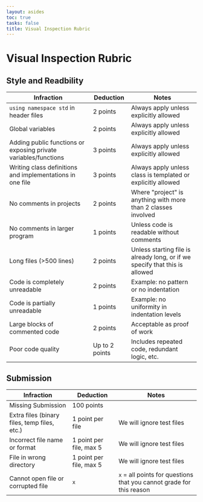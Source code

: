 ```yaml
---
layout: asides
toc: true
tasks: false
title: Visual Inspection Rubric
---
```


# Visual Inspection Rubric

## Style and Readbility
<div class="text-align-center">
    <table class="standard">
        <thead>
            <tr>
                <th>Infraction</th>
                <th>Deduction</th>
                <th>Notes</th>
            </tr>
        </thead>
        <tbody>
            <tr>
                <td><code>using namespace std</code> in header files</td>
                <td>2 points</td>
                <td>Always apply unless explicitly allowed</td>
            </tr>
            <tr>
                <td>Global variables</td>
                <td>2 points</td>
                <td>Always apply unless explicitly allowed</td>
            </tr>
            <tr>
                <td>Adding public functions or exposing private variables/functions</td>
                <td>3 points</td>
                <td>Always apply unless explicitly allowed</td>
            </tr>
            <tr>
                <td>Writing class definitions and implementations in one file</td>
                <td>3 points</td>
                <td>Always apply unless class is templated or explicitly allowed</td>
            </tr>
            <tr>
                <td>No comments in projects</td>
                <td>2 points</td>
                <td>Where "project" is anything with more than 2 classes involved</td>
            </tr>
            <tr>
                <td>No comments in larger program</td>
                 <td>1 points</td>
                <td>Unless code is readable without comments</td>
            </tr>
            <tr>
                <td>Long files (>500 lines)</td>
                 <td>2 points</td>
                <td>Unless starting file is already long, or if we specify that this is allowed</td>
            </tr>
            <tr>
                <td>Code is completely unreadable</td>
                 <td>2 points</td>
                <td>Example: no pattern or no indentation</td>
            </tr>
            <tr>
                <td>Code is partially unreadable</td>
                 <td>1 points</td>
                <td>Example: no uniformity in indentation levels</td>
            </tr>
            <tr>
                <td>Large blocks of commented code</td>
                 <td>2 points</td>
                <td>Acceptable as proof of work</td>
            </tr>
            <tr>
                <td>Poor code quality</td>
                 <td>Up to 2 points</td>
                <td>Includes repeated code, redundant logic, etc.</td>
            </tr>
        </tbody>
    </table>
</div>

## Submission
<div class="text-align-center">
    <table class="standard">
        <thead>
            <tr>
                <th>Infraction</th>
                <th>Deduction</th>
                <th>Notes</th>
            </tr>
        </thead>
        <tbody>
            <tr>
                <td>Missing Submission</td>
                <td>100 points</td>
            </tr>
            <tr>
                <td>Extra files (binary files, temp files, etc.)</td>
                <td>1 point per file</td>
                <td>We will ignore test files</td>
            </tr>
            <tr>
                <td>Incorrect file name or format</td>
                <td>1 point per file, max 5</td>
                <td>We will ignore test files</td>
            </tr>
            <tr>
                <td>File in wrong directory</td>
                <td>1 point per file, max 5</td>
                <td>We will ignore test files</td>
            </tr>
            <tr>
                <td>Cannot open file or corrupted file</td>
                <td><code>x</code></td>
                <td><code>x</code> = all points for questions that you cannot grade for this reason</td>
            </tr>
        </tbody>
    </table>
</div>
